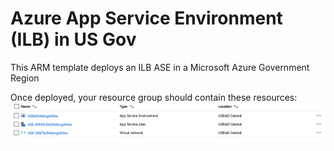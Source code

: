 # Azure App Service Environment (ILB) in US Gov
This ARM template deploys an ILB ASE in a Microsoft Azure Government Region

Once deployed, your resource group should contain these resources:
![Deployed Resources](https://github.com/marlinspike/azure-ase-usgov/blob/master/img/azure-ase-usgov-deployed.png)